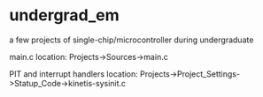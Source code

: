 # undergrad_em
a few projects of single-chip/microcontroller during undergraduate

main.c location:
Projects->Sources->main.c

PIT and interrupt handlers location:
Projects->Project_Settings->Statup_Code->kinetis-sysinit.c
